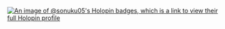 [![An image of @sonuku05's Holopin badges, which is a link to view their full Holopin profile](https://holopin.me/sonuku05)](https://holopin.io/@sonuku05)

<!--
**sonu-ku05/sonu-ku05** is a ✨ _special_ ✨ repository because its `README.md` (this file) appears on your GitHub profile.

Here are some ideas to get you started:

- 🔭 I’m currently working on ...
- 🌱 I’m currently learning ...
- 👯 I’m looking to collaborate on ...
- 🤔 I’m looking for help with ...
- 💬 Ask me about ...
- 📫 How to reach me: ...
- 😄 Pronouns: ...
- ⚡ Fun fact: ...
-->
